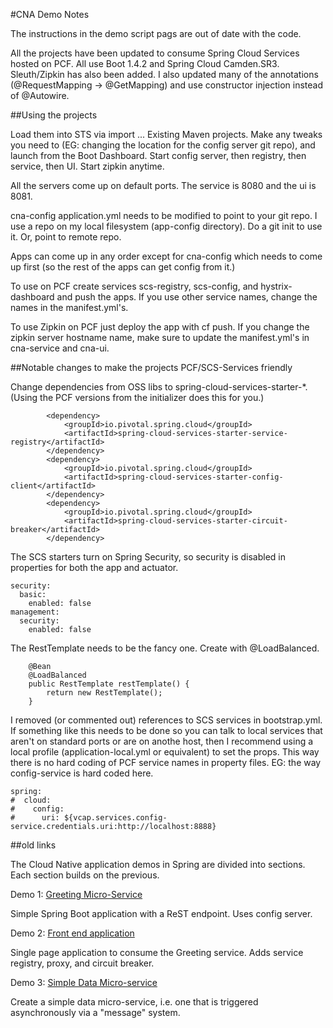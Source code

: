 #CNA Demo Notes

The instructions in the demo script pags are out of date with the code.

All the projects have been updated
to consume Spring Cloud Services hosted on PCF.  All use Boot 1.4.2 and Spring Cloud Camden.SR3.  Sleuth/Zipkin has also been added.  I also updated many of the annotations (@RequestMapping -> @GetMapping) and use constructor injection instead of @Autowire.

##Using the projects

Load them into STS via import ... Existing Maven projects.  Make any tweaks you need to (EG: changing the location for the config server git repo), and launch from the Boot Dashboard.  Start config server, then registry, then service, then UI.  Start zipkin anytime.

All the servers come up on default ports.  The service is 8080 and the ui is 8081.

cna-config application.yml needs to be modified to point to your git repo.  I use a repo on my local filesystem (app-config directory).  Do a git init to use it.  Or, point to remote repo.

Apps can come up in any order except for cna-config which needs to come up first (so the rest of the apps can get config from it.)

To use on PCF create services scs-registry, scs-config, and hystrix-dashboard and push the apps.  If you use other service names, change the names in the manifest.yml's.

To use Zipkin on PCF just deploy the app with cf push.  If you change the zipkin server hostname name, make sure to update the manifest.yml's in cna-service and cna-ui.

##Notable changes to make the projects PCF/SCS-Services friendly

Change dependencies from OSS libs to spring-cloud-services-starter-*.  (Using the PCF versions from the initializer does this for you.)

```
		<dependency>
			<groupId>io.pivotal.spring.cloud</groupId>
			<artifactId>spring-cloud-services-starter-service-registry</artifactId>
		</dependency>
		<dependency>
			<groupId>io.pivotal.spring.cloud</groupId>
			<artifactId>spring-cloud-services-starter-config-client</artifactId>
		</dependency>
		<dependency>
			<groupId>io.pivotal.spring.cloud</groupId>
			<artifactId>spring-cloud-services-starter-circuit-breaker</artifactId>
		</dependency>
```

The SCS starters turn on Spring Security, so security is disabled in properties for both the app and actuator.

```
security:
  basic:
    enabled: false
management:
  security:
    enabled: false
```

The RestTemplate needs to be the fancy one.  Create with @LoadBalanced.

```
    @Bean
    @LoadBalanced
    public RestTemplate restTemplate() {
        return new RestTemplate();
    }
```

I removed (or commented out) references to SCS services in bootstrap.yml.  If something like this needs to be done so you can talk to local services that aren't on standard ports or are on anothe host, then I recommend using a local profile (application-local.yml or equivalent) to set the props.  This way there is no hard coding of PCF service names in property files.  EG: the way config-service is hard coded here.

```
spring:
#  cloud:
#    config:
#      uri: ${vcap.services.config-service.credentials.uri:http://localhost:8888}
```


##old links

The Cloud Native application demos in Spring are divided into sections.  Each section builds on the previous.

Demo 1: [Greeting Micro-Service](demo1.md)

Simple Spring Boot application with a ReST endpoint.  Uses config server.

Demo 2: [Front end application](demo2.md)

Single page application to consume the Greeting service.  Adds service registry, proxy, and circuit breaker.

Demo 3: [Simple Data Micro-service](demo3.md)

Create a simple data micro-service, i.e. one that is triggered asynchronously via a "message" system.
